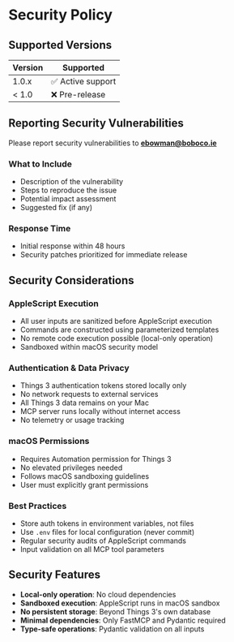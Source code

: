 # Security Policy

## Supported Versions

| Version | Supported          |
| ------- | ------------------ |
| 1.0.x   | ✅ Active support  |
| < 1.0   | ❌ Pre-release     |

## Reporting Security Vulnerabilities

Please report security vulnerabilities to **ebowman@boboco.ie**

### What to Include
- Description of the vulnerability
- Steps to reproduce the issue
- Potential impact assessment
- Suggested fix (if any)

### Response Time
- Initial response within 48 hours
- Security patches prioritized for immediate release

## Security Considerations

### AppleScript Execution
- All user inputs are sanitized before AppleScript execution
- Commands are constructed using parameterized templates
- No remote code execution possible (local-only operation)
- Sandboxed within macOS security model

### Authentication & Data Privacy
- Things 3 authentication tokens stored locally only
- No network requests to external services
- All Things 3 data remains on your Mac
- MCP server runs locally without internet access
- No telemetry or usage tracking

### macOS Permissions
- Requires Automation permission for Things 3
- No elevated privileges needed
- Follows macOS sandboxing guidelines
- User must explicitly grant permissions

### Best Practices
- Store auth tokens in environment variables, not files
- Use `.env` files for local configuration (never commit)
- Regular security audits of AppleScript commands
- Input validation on all MCP tool parameters

## Security Features

- **Local-only operation**: No cloud dependencies
- **Sandboxed execution**: AppleScript runs in macOS sandbox
- **No persistent storage**: Beyond Things 3's own database
- **Minimal dependencies**: Only FastMCP and Pydantic required
- **Type-safe operations**: Pydantic validation on all inputs